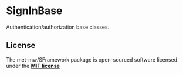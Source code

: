 # SignInBase
Authentication/authorization base classes.

## License
The met-mw/SFramework package is open-sourced software licensed under the **[MIT license](https://opensource.org/licenses/MIT)**